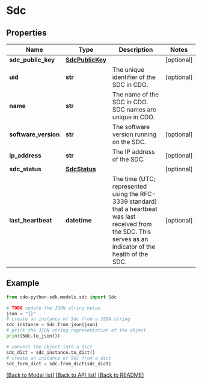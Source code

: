 # Sdc


## Properties

Name | Type | Description | Notes
------------ | ------------- | ------------- | -------------
**sdc_public_key** | [**SdcPublicKey**](SdcPublicKey.md) |  | [optional] 
**uid** | **str** | The unique identifier of the SDC in CDO. | [optional] 
**name** | **str** | The name of the SDC in CDO. SDC names are unique in CDO. | 
**software_version** | **str** | The software version running on the SDC. | [optional] 
**ip_address** | **str** | The IP address of the SDC. | [optional] 
**sdc_status** | [**SdcStatus**](SdcStatus.md) |  | [optional] 
**last_heartbeat** | **datetime** | The time (UTC; represented using the RFC-3339 standard) that a heartbeat was last received from the SDC. This serves as an indicator of the health of the SDC. | [optional] 

## Example

```python
from cdo-python-sdk.models.sdc import Sdc

# TODO update the JSON string below
json = "{}"
# create an instance of Sdc from a JSON string
sdc_instance = Sdc.from_json(json)
# print the JSON string representation of the object
print(Sdc.to_json())

# convert the object into a dict
sdc_dict = sdc_instance.to_dict()
# create an instance of Sdc from a dict
sdc_form_dict = sdc.from_dict(sdc_dict)
```
[[Back to Model list]](../README.md#documentation-for-models) [[Back to API list]](../README.md#documentation-for-api-endpoints) [[Back to README]](../README.md)


